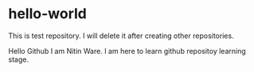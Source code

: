 # hello-world
This is test repository. I will delete it after creating other repositories.

Hello Github
I am Nitin Ware. I am here to learn github repositoy learning stage.
